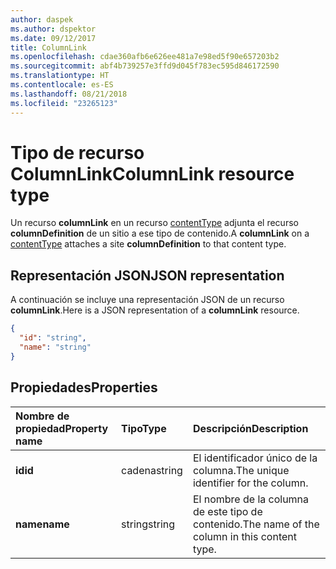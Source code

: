```yaml
---
author: daspek
ms.author: dspektor
ms.date: 09/12/2017
title: ColumnLink
ms.openlocfilehash: cdae360afb6e626ee481a7e98ed5f90e657203b2
ms.sourcegitcommit: abf4b739257e3ffd9d045f783ec595d846172590
ms.translationtype: HT
ms.contentlocale: es-ES
ms.lasthandoff: 08/21/2018
ms.locfileid: "23265123"
---
```

# <a name="columnlink-resource-type"></a><span data-ttu-id="b6489-102">Tipo de recurso ColumnLink</span><span class="sxs-lookup"><span data-stu-id="b6489-102">ColumnLink resource type</span></span>

<span data-ttu-id="b6489-103">Un recurso **columnLink** en un recurso [contentType][] adjunta el recurso **columnDefinition** de un sitio a ese tipo de contenido.</span><span class="sxs-lookup"><span data-stu-id="b6489-103">A **columnLink** on a [contentType][] attaches a site **columnDefinition** to that content type.</span></span>

[contentType]: contentType.md

## <a name="json-representation"></a><span data-ttu-id="b6489-105">Representación JSON</span><span class="sxs-lookup"><span data-stu-id="b6489-105">JSON representation</span></span>

<span data-ttu-id="b6489-106">A continuación se incluye una representación JSON de un recurso **columnLink**.</span><span class="sxs-lookup"><span data-stu-id="b6489-106">Here is a JSON representation of a **columnLink** resource.</span></span>
<!-- {
  "blockType": "resource",
  "baseType": "microsoft.graph.entity",
  "@odata.type": "microsoft.graph.columnLink" } -->

```json
{
  "id": "string",
  "name": "string"
}
```

## <a name="properties"></a><span data-ttu-id="b6489-107">Propiedades</span><span class="sxs-lookup"><span data-stu-id="b6489-107">Properties</span></span>

| <span data-ttu-id="b6489-108">Nombre de propiedad</span><span class="sxs-lookup"><span data-stu-id="b6489-108">Property name</span></span> | <span data-ttu-id="b6489-109">Tipo</span><span class="sxs-lookup"><span data-stu-id="b6489-109">Type</span></span>   | <span data-ttu-id="b6489-110">Descripción</span><span class="sxs-lookup"><span data-stu-id="b6489-110">Description</span></span>
|:--------------|:-------|:----------------------------------------------------
| <span data-ttu-id="b6489-111">**id**</span><span class="sxs-lookup"><span data-stu-id="b6489-111">**id**</span></span>        | <span data-ttu-id="b6489-112">cadena</span><span class="sxs-lookup"><span data-stu-id="b6489-112">string</span></span> | <span data-ttu-id="b6489-113">El identificador único de la columna.</span><span class="sxs-lookup"><span data-stu-id="b6489-113">The unique identifier for the column.</span></span>
| <span data-ttu-id="b6489-114">**name**</span><span class="sxs-lookup"><span data-stu-id="b6489-114">**name**</span></span>      | <span data-ttu-id="b6489-115">string</span><span class="sxs-lookup"><span data-stu-id="b6489-115">string</span></span> | <span data-ttu-id="b6489-116">El nombre de la columna de este tipo de contenido.</span><span class="sxs-lookup"><span data-stu-id="b6489-116">The name of the column  in this content type.</span></span>

<!-- {
  "type": "#page.annotation",
  "description": "",
  "keywords": "",
  "section": "documentation",
  "tocPath": "Resources/ColumnLink"
} -->

